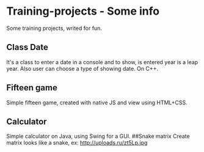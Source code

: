 # Training-projects - Some info
Some training projects, writed for fun.
## Class Date
It's a class to enter a date in a console and to show, is entered year is a leap year. Also user can choose a type of showing date. On C++.
## Fifteen game
Simple fifteen game, created with native JS and view using HTML+CSS.
## Calculator
Simple calculator on Java, using Swing for a GUI. 
##Snake matrix
Create matrix looks like a snake, ex: http://uploads.ru/zt5Lp.jpg
